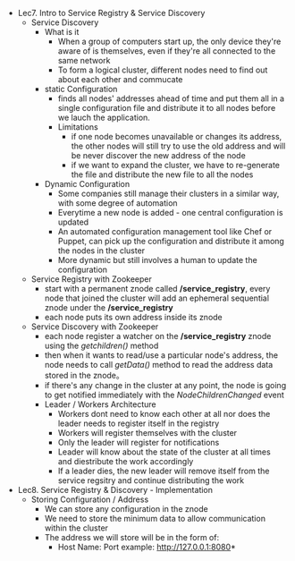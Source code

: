 * Lec7. Intro to Service Registry & Service Discovery
  * Service Discovery
    * What is it 
      * When a group of computers start up, the only device they're aware of is themselves, even if they're all connected to the same network
      * To form a logical cluster, different nodes need to find out about each other and commucate
    * static Configuration 
      * finds all nodes' addresses ahead of time and put them all in a single configuration file and distribute it to all nodes before we lauch the application. 
      * Limitations
        * if one node becomes unavailable or changes its address, the other nodes will still try to use the old address and will be never discover the new address of the node
        * if we want to expand the cluster, we have to re-generate the file and distribute the new file to all the nodes
    * Dynamic Configuration
      * Some companies still manage their clusters in a similar way, with some degree of automation
      * Everytime a new node is added - one central configuration is updated
      * An automated configuration management tool like Chef or Puppet, can pick up the configuration and distribute it among the nodes in the cluster
      * More dynamic but still involves a human to update the configuration
  * Service Registry with Zookeeper
    * start with a permanent znode called **/service_registry**, every node that joined the cluster will add an ephemeral sequential znode under the  **/service_registry**
    * each node puts its own address inside its znode
  * Service Discovery with Zookeeper
    * each node register a watcher on the **/service_registry** znode using the *getchildren()* method
    * then when it wants to read/use a particular node's address, the node needs to call *getData()* method to read the address data stored in the znode。
    * if there's any change in the cluster at any point, the node is going to get notified immediately with the *NodeChildrenChanged* event  
    * Leader / Workers Architecture
      * Workers dont need to know each other at all nor does the leader needs to register itself in the registry   
      * Workers will register themselves with the cluster
      * Only the leader will register for notifications
      * Leader will know about the state of the cluster at all times and diestribute the work accordingly
      * If a leader dies, the new leader will remove itself from the service regsitry and continue distributing the work
* Lec8. Service Registry & Discovery - Implementation
  * Storing Configuration / Address
    * We can store any configuration in the znode
    * We need to store the minimum data to allow communication within the cluster
    * The address we will store will be in the form of:
      * Host Name: Port example: http://127.0.0.1:8080*
    
    
    
    
